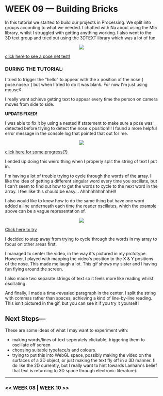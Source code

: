 # WEEK 09 — Building Bricks

In this tutorial we started to build our projects in Processing. We split into groups according to what we needed. I chatted with Na about using the Ml5 library, whilst I struggled with getting anything working. I also went to the 3D text group and tried out using the 3DTEXT library which was a lot of fun.

<p align="CENTER"><img src="HelloGoodbye.gif"></p>

[click here to see a pose net test!](https://jackieliiu.github.io/CODEWORDS/Week09/PoseNet101/)

### DURING THE TUTORIAL:

I tried to trigger the "hello" to appear with the x position of the nose ( pose.nose.x ) but when I tried to do it was blank. 
For now I'm just using mouseX. 

I really want achieve getting text to appear every time the person on camera moves from side to side.

**UPDATE:FIXED!**

I was able to fix it by using a nested if statement to make sure a pose was detected before trying to detect the nose.x position!!! I found a more helpful error message in the console log that pointed that out for me.

<p align="CENTER"><img src="TextReveal.gif"></p>

[click here for some progress(?)](https://jackieliiu.github.io/CODEWORDS/Week09/PoseNet102/PoseNet102/)

I ended up doing this weird thing when I properly split the string of text I put in. 

I'm having a lot of trouble trying to cycle through the words of the array. I like the idea of getting a different singular word every time you oscillate, but I can't seem to find out how to get the words to cycle to the next word in the array. I feel like this should be easy... AhhhhhhhhhhhH!!

I also would like to know how to do the same thing but have one word added a line underneath each time the reader oscillates, which the example above can be a vague representation of.

<p align="CENTER"><img src="flyingcam.gif"></p>

[Click here to try](https://jackieliiu.github.io/CODEWORDS/Week09/Test3/flyingwebcam/)

I decided to step away from trying to cycle through the words in my array to focus on other areas first.

I managed to center the video, in the way it's pictured in my prototype. However, I played with mapping the video's position to the X & Y positions of the nose. This made me laugh a lot. This gif shows my sister and I having fun flying around the screen.

I also made two separate strings of text so it feels more like reading whilst oscillating.

And finally, I made a time-revealed paragraph in the center. I split the string with commas rather than spaces, achieving a kind of line-by-line reading. This isn't pictured in the gif, but you can see it if you try it yourself!

## Next Steps—

These are some ideas of what I may want to experiment with:

- making words/lines of text seperately clickable, triggering them to oscillate off screen
- choosing suitable typeface/s and colours.
- trying to put this into WebGL space, possibly making the video on the surfaces of a 3D object, or just making the text fly off in a 3D manner. (I do like the 2D currently, but I really want to hint towards Lanham's belief that text is returning to 3D space through electronic literature).

___

###  [<< WEEK 08](https://jackieliiu.github.io/CODEWORDS/Week08/) | [WEEK 10 >>](https://jackieliiu.github.io/CODEWORDS/Week10/)


